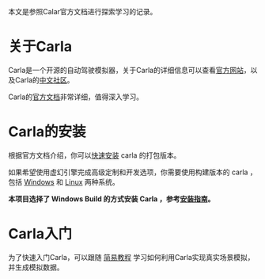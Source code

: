 本文是参照Calar官方文档进行探索学习的记录。

# 关于Carla
Carla是一个开源的自动驾驶模拟器，关于Carla的详细信息可以查看[官方网站](https://carla.org/)，以及Carla的[中文社区](https://www.carla.org.cn/#/)。

Carla的[官方文档](https://carla.readthedocs.io/en/latest/)非常详细，值得深入学习。

# Carla的安装

根据官方文档介绍，你可以[快速安装](#https://carla.readthedocs.io/en/latest/start_quickstart/) carla 的打包版本。

如果希望使用虚幻引擎完成高级定制和开发选项，你需要使用构建版本的 carla ，包括 [Windows](#https://carla.readthedocs.io/en/latest/build_windows/) 和 [Linux](#https://carla.readthedocs.io/en/latest/build_linux/) 两种系统。

**本项目选择了 Windows Build 的方式安装 Carla ，参考[安装指南](/0.%20安装指南.md)。**

# Carla入门

为了快速入门Carla，可以跟随 [简易教程](/1.%20简易教程.md) 学习如何利用Carla实现真实场景模拟，并生成模拟数据。
